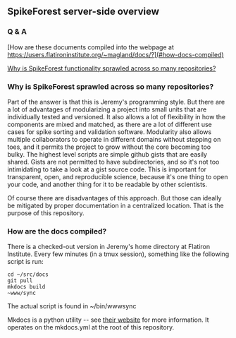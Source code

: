 ## SpikeForest server-side overview

### Q & A

[How are these documents compiled into the webpage at https://users.flatironinstitute.org/~magland/docs/?](#how-docs-compiled)

[Why is SpikeForest functionality sprawled across so many repositories?](#why-sprawled)

### Why is SpikeForest sprawled across so many repositories? <a name="why-sprawled"></a>

Part of the answer is that this is Jeremy's programming style. But there are a lot of advantages of modularizing a project into small units that are individually tested and versioned. It also allows a lot of flexibility in how the components are mixed and matched, as there are a lot of different use cases for spike sorting and validation software. Modularity also allows multiple collaborators to operate in different domains without stepping on toes, and it permits the project to grow without the core becoming too bulky. The highest level scripts are simple github gists that are easily shared. Gists are not permitted to have subdirectories, and so it's not too intimidating to take a look at a gist source code. This is important for transparent, open, and reproducible science, because it's one thing to open your code, and another thing for it to be readable by other scientists.

Of course there are disadvantages of this approach. But those can ideally be mitigated by proper documentation in a centralized location. That is the purpose of this repository.

### How are the docs compiled? <a name="how-docs-compiled"></a>

There is a checked-out version in Jeremy's home directory at Flatiron Institute. Every few minutes (in a tmux session), something like the following script is run:

```
cd ~/src/docs
git pull
mkdocs build
~www/sync
```

The actual script is found in ~/bin/wwwsync

Mkdocs is a python utility -- see [their website](https://www.mkdocs.org/) for more information. It operates on the mkdocs.yml at the root of this repository.



